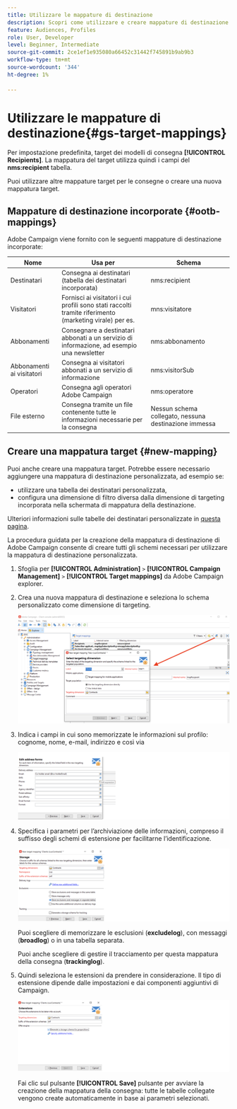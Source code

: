 ```yaml
---
title: Utilizzare le mappature di destinazione
description: Scopri come utilizzare e creare mappature di destinazione
feature: Audiences, Profiles
role: User, Developer
level: Beginner, Intermediate
source-git-commit: 2ce1ef1e935080a66452c31442f745891b9ab9b3
workflow-type: tm+mt
source-wordcount: '344'
ht-degree: 1%

---
```


# Utilizzare le mappature di destinazione{#gs-target-mappings}

Per impostazione predefinita, target dei modelli di consegna **[!UICONTROL Recipients]**. La mappatura del target utilizza quindi i campi del **nms:recipient** tabella.

Puoi utilizzare altre mappature target per le consegne o creare una nuova mappatura target.

## Mappature di destinazione incorporate {#ootb-mappings}

Adobe Campaign viene fornito con le seguenti mappature di destinazione incorporate:

| Nome | Usa per | Schema |
|---|---|---|
| Destinatari | Consegna ai destinatari (tabella dei destinatari incorporata) | nms:recipient |
| Visitatori | Fornisci ai visitatori i cui profili sono stati raccolti tramite riferimento (marketing virale) per es. | mns:visitatore |
| Abbonamenti | Consegnare a destinatari abbonati a un servizio di informazione, ad esempio una newsletter | nms:abbonamento |
| Abbonamenti ai visitatori | Consegna ai visitatori abbonati a un servizio di informazione | nms:visitorSub |
| Operatori | Consegna agli operatori Adobe Campaign | nms:operatore |
| File esterno | Consegna tramite un file contenente tutte le informazioni necessarie per la consegna | Nessun schema collegato, nessuna destinazione immessa |

## Creare una mappatura target {#new-mapping}

Puoi anche creare una mappatura target. Potrebbe essere necessario aggiungere una mappatura di destinazione personalizzata, ad esempio se:

* utilizzare una tabella dei destinatari personalizzata,
* configura una dimensione di filtro diversa dalla dimensione di targeting incorporata nella schermata di mappatura della destinazione.

Ulteriori informazioni sulle tabelle dei destinatari personalizzate in [questa pagina](../dev/custom-recipient.md).

La procedura guidata per la creazione della mappatura di destinazione di Adobe Campaign consente di creare tutti gli schemi necessari per utilizzare la mappatura di destinazione personalizzata.

1. Sfoglia per **[!UICONTROL Administration]** `>` **[!UICONTROL Campaign Management]** `>` **[!UICONTROL Target mappings]** da Adobe Campaign explorer.

1. Crea una nuova mappatura di destinazione e seleziona lo schema personalizzato come dimensione di targeting.

   ![](assets/new-target-mapping.png)


1. Indica i campi in cui sono memorizzate le informazioni sul profilo: cognome, nome, e-mail, indirizzo e così via

   ![](assets/wf_new_mapping_define_join.png)

1. Specifica i parametri per l’archiviazione delle informazioni, compreso il suffisso degli schemi di estensione per facilitarne l’identificazione.

   ![](assets/wf_new_mapping_define_names.png)

   Puoi scegliere di memorizzare le esclusioni (**excludelog**), con messaggi (**broadlog**) o in una tabella separata.

   Puoi anche scegliere di gestire il tracciamento per questa mappatura della consegna (**trackinglog**).

1. Quindi seleziona le estensioni da prendere in considerazione. Il tipo di estensione dipende dalle impostazioni e dai componenti aggiuntivi di Campaign.

   ![](assets/wf_new_mapping_define_extensions.png)

   Fai clic sul pulsante **[!UICONTROL Save]** pulsante per avviare la creazione della mappatura della consegna: tutte le tabelle collegate vengono create automaticamente in base ai parametri selezionati.

